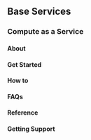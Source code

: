 ## Base Services 
### Compute as a Service
#### About
#### Get Started
#### How to
#### FAQs
#### Reference
#### Getting Support
